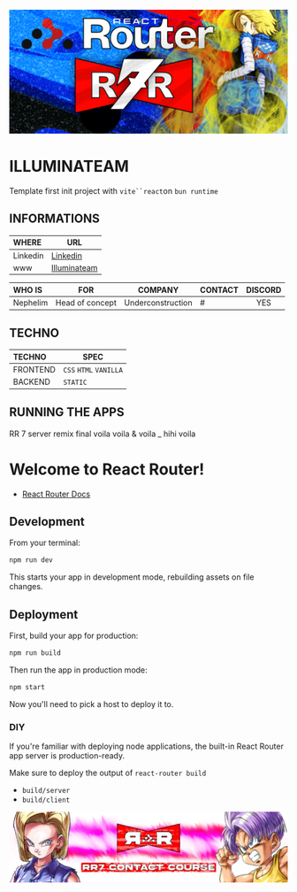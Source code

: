 ![Cover](https://github.com/nephcode/rr7-contact/blob/main/.github/images/githubReadmeHeader.png)

<!-- ∵ ƸӜƷ ∴∵ ƸӜƷ ∴∵ ƸӜƷ ∴∵ ƸӜƷ ∴∵ ƸӜƷ ∴∵ ƸӜƷ ∴∵ ƸӜƷ ∴∵ ƸӜƷ ∴∵ ƸӜƷ ∴∵ ƸӜƷ ∴∵ ƸӜƷ ∴∵ ƸӜƷ ∴ -->

# ILLUMINATEAM

Template first init project with ` vite``react `on `bun runtime`

## INFORMATIONS

| WHERE    | URL                                                      |
| :------- | -------------------------------------------------------- |
| Linkedin | [Linkedin](https://fr.linkedin.com/company/illuminateam) |
| www      | [Illuminateam](https://illuminateam.com)                 |

| WHO IS   | FOR             |      COMPANY      | CONTACT | DISCORD |
| :------- | --------------- | :---------------: | ------- | :-----: |
| Nephelim | Head of concept | Underconstruction | #       |   YES   |

## TECHNO

| TECHNO   | SPEC                   |
| :------- | ---------------------- |
| FRONTEND | `CSS` `HTML` `VANILLA` |
| BACKEND  | `STATIC`               |

## RUNNING THE APPS

RR 7 server remix final 
voila voila & voila _ hihi voila






# Welcome to React Router!

- [React Router Docs](https://reactrouter.com/home)

## Development

From your terminal:

```sh
npm run dev
```

This starts your app in development mode, rebuilding assets on file changes.

## Deployment

First, build your app for production:

```sh
npm run build
```

Then run the app in production mode:

```sh
npm start
```

Now you'll need to pick a host to deploy it to.

### DIY

If you're familiar with deploying node applications, the built-in React Router app server is production-ready.

Make sure to deploy the output of `react-router build`

- `build/server`
- `build/client`


![Cover](https://github.com/nephcode/rr7-contact/blob/main/.github/images/githubReadmeFooter.png)